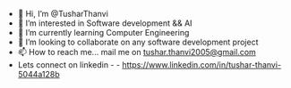- 👋 Hi, I’m @TusharThanvi
- 👀 I’m interested in Software development && AI
- 🌱 I’m currently learning Computer Engineering 
- 💞️ I’m looking to collaborate on any software development project
- 📫 How to reach me... mail me on tushar.thanvi2005@gmail.com
- Lets connect on linkedin - - https://www.linkedin.com/in/tushar-thanvi-5044a128b

<!---
TusharThanvi1990/TusharThanvi1990 is a ✨ special ✨ repository because its `README.md` (this file) appears on your GitHub profile.
You can click the Preview link to take a look at your changes.
--->
